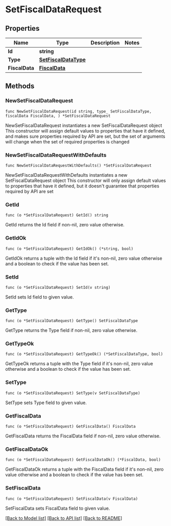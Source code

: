 # SetFiscalDataRequest

## Properties

Name | Type | Description | Notes
------------ | ------------- | ------------- | -------------
**Id** | **string** |  | 
**Type** | [**SetFiscalDataType**](SetFiscalDataType.md) |  | 
**FiscalData** | [**FiscalData**](FiscalData.md) |  | 

## Methods

### NewSetFiscalDataRequest

`func NewSetFiscalDataRequest(id string, type_ SetFiscalDataType, fiscalData FiscalData, ) *SetFiscalDataRequest`

NewSetFiscalDataRequest instantiates a new SetFiscalDataRequest object
This constructor will assign default values to properties that have it defined,
and makes sure properties required by API are set, but the set of arguments
will change when the set of required properties is changed

### NewSetFiscalDataRequestWithDefaults

`func NewSetFiscalDataRequestWithDefaults() *SetFiscalDataRequest`

NewSetFiscalDataRequestWithDefaults instantiates a new SetFiscalDataRequest object
This constructor will only assign default values to properties that have it defined,
but it doesn't guarantee that properties required by API are set

### GetId

`func (o *SetFiscalDataRequest) GetId() string`

GetId returns the Id field if non-nil, zero value otherwise.

### GetIdOk

`func (o *SetFiscalDataRequest) GetIdOk() (*string, bool)`

GetIdOk returns a tuple with the Id field if it's non-nil, zero value otherwise
and a boolean to check if the value has been set.

### SetId

`func (o *SetFiscalDataRequest) SetId(v string)`

SetId sets Id field to given value.


### GetType

`func (o *SetFiscalDataRequest) GetType() SetFiscalDataType`

GetType returns the Type field if non-nil, zero value otherwise.

### GetTypeOk

`func (o *SetFiscalDataRequest) GetTypeOk() (*SetFiscalDataType, bool)`

GetTypeOk returns a tuple with the Type field if it's non-nil, zero value otherwise
and a boolean to check if the value has been set.

### SetType

`func (o *SetFiscalDataRequest) SetType(v SetFiscalDataType)`

SetType sets Type field to given value.


### GetFiscalData

`func (o *SetFiscalDataRequest) GetFiscalData() FiscalData`

GetFiscalData returns the FiscalData field if non-nil, zero value otherwise.

### GetFiscalDataOk

`func (o *SetFiscalDataRequest) GetFiscalDataOk() (*FiscalData, bool)`

GetFiscalDataOk returns a tuple with the FiscalData field if it's non-nil, zero value otherwise
and a boolean to check if the value has been set.

### SetFiscalData

`func (o *SetFiscalDataRequest) SetFiscalData(v FiscalData)`

SetFiscalData sets FiscalData field to given value.



[[Back to Model list]](../README.md#documentation-for-models) [[Back to API list]](../README.md#documentation-for-api-endpoints) [[Back to README]](../README.md)


